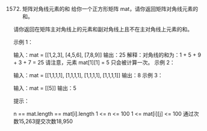 1572. 矩阵对角线元素的和
      给你一个正方形矩阵 mat，请你返回矩阵对角线元素的和。

请你返回在矩阵主对角线上的元素和副对角线上且不在主对角线上元素的和。



示例  1：



输入：mat = [[1,2,3],
[4,5,6],
[7,8,9]]
输出：25
解释：对角线的和为：1 + 5 + 9 + 3 + 7 = 25
请注意，元素 mat[1][1] = 5 只会被计算一次。
示例  2：

输入：mat = [[1,1,1,1],
[1,1,1,1],
[1,1,1,1],
[1,1,1,1]]
输出：8
示例 3：

输入：mat = [[5]]
输出：5


提示：

n == mat.length == mat[i].length
1 <= n <= 100
1 <= mat[i][j] <= 100
通过次数15,263提交次数18,950
